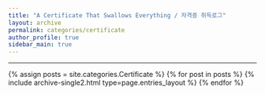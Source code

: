 ```yaml
---
title: "A Certificate That Swallows Everything / 자격증 취득로그"
layout: archive
permalink: categories/certificate
author_profile: true
sidebar_main: true
---
```


<!-- 공백이 포함되어 있는 카테고리 이름의 경우 site.categories['a b c'] 이런식으로! -->

***

{% assign posts = site.categories.Certificate %}
{% for post in posts %} {% include archive-single2.html type=page.entries_layout %} {% endfor %}